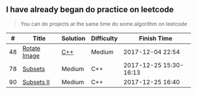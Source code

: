 ## I have already began do practice on leetcode
> You can do projects at the same time do some algorithm on leetcode

| # | Title | Solution | Difficulty | Finish Time |
|---| ----- | -------- | ---------- | ----------- |
|48 |[Rotate Image](https://leetcode.com/problems/rotate-image/)|[C++](./main.cpp)|Medium|2017-12-04 22:54|
|78 |[Subsets]()|Medium|C++|2017-12-25 15:30-16:13|
|90 |[Subsets II]()|Medium|C++|2017-12-25 16:40|